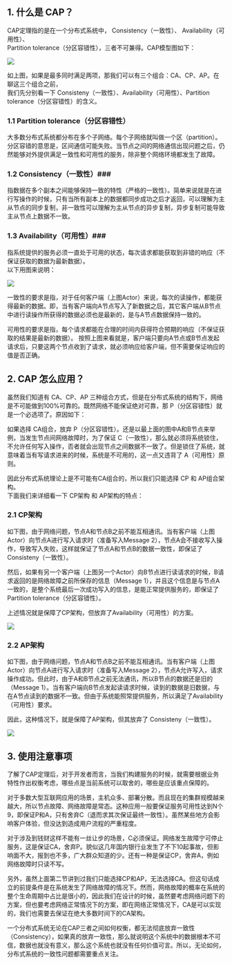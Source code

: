 ## 1. 什么是 CAP？ ##
CAP定理指的是在一个分布式系统中， Consistency（一致性）、 Availability（可用性）、  
Partition tolerance（分区容错性），三者不可兼得。CAP模型图如下：  

![](https://raw.githubusercontent.com/zhaoxiaofa/xiaofa-java-learn/master/pictures/distributed/cap-model.jpg)

如上图，如果是最多同时满足两项，那我们可以有三个组合：CA、CP、AP。在聊这三个组合之前，  
我们先分别看一下 Consisteny（一致性）、Availability（可用性）、Partition tolerance（分区容错性）的含义。

### 1.1 Partition tolerance（分区容错性） ###
大多数分布式系统都分布在多个子网络。每个子网络就叫做一个区（partition）。分区容错的意思是，区间通信可能失败。当节点之间的网络通信出现问题之后，仍然能够对外提供满足一致性和可用性的服务，除非整个网络环境都发生了故障。
### 1.2 Consistency（一致性）###
指数据在多个副本之间能够保持一致的特性（严格的一致性）。简单来说就是在进行写操作的时候，只有当所有副本上的数据都同步成功之后才返回，可以理解为主从节点的同步复制，非一致性可以理解为主从节点的异步复制，异步复制可能导致主从节点上数据不一致。
### 1.3 Availability（可用性）###
指系统提供的服务必须一直处于可用的状态，每次请求都能获取到非错的响应（不保证获取的数据为最新数据）。  
以下用图来说明：   

![](https://raw.githubusercontent.com/zhaoxiaofa/xiaofa-java-learn/master/pictures/distributed/cap-framework.jpg)

一致性的要求是指，对于任何客户端（上图Actor）来说，每次的读操作，都能获得最新的数据。即，当有客户端向A节点写入了新数据之后，其它客户端从B节点中进行读操作所获得的数据必须也是最新的，是与A节点数据保持一致的。  

可用性的要求是指，每个请求都能在合理的时间内获得符合预期的响应（不保证获取的结果是最新的数据）。
按照上图来看就是，客户端只要向A节点或B节点发起请求后，只要这两个节点收到了请求，就必须响应给客户端，但不需要保证响应的值是否正确。

## 2. CAP 怎么应用？ ##
虽然我们知道有 CA、CP、AP 三种组合方式，但是在分布式系统的结构下，网络是不可能做到100%可靠的。既然网络不能保证绝对可靠，那 P（分区容错性）就是一个必选项了。原因如下：  

如果选择 CA组合，放弃 P（分区容错性）。还是以最上面的图中A和B节点来举例，当发生节点间网络故障时，为了保证 C（一致性），那么就必须将系统锁住，不允许任何写入操作，否者就会出现节点之间数据不一致了。但是锁住了系统，就意味着当有写请求进来的时候，系统是不可用的，这一点又违背了 A（可用性）原则。 

因此分布式系统理论上是不可能有CA组合的，所以我们只能选择 CP 和 AP组合架构。  
下面我们来详细看一下 CP架构 和 AP架构的特点：

### 2.1 CP架构 ###
如下图，由于网络问题，节点A和节点B之前不能互相通讯。当有客户端（上图Actor）向节点A进行写入请求时（准备写入Message 2），节点A会不接收写入操作，导致写入失败，这样就保证了节点A和节点B的数据一致性，即保证了Consisteny（一致性）。  

然后，如果有另一个客户端（上图另一个Actor）向B节点进行读请求的时候，B请求返回的是网络故障之前所保存的信息（Message 1），并且这个信息是与节点A一致的，是整个系统最后一次成功写入的信息，是能正常提供服务的，即保证了Partition tolerance（分区容错性）。  

上述情况就是保障了CP架构，但放弃了Availability（可用性）的方案。

![](https://raw.githubusercontent.com/zhaoxiaofa/xiaofa-java-learn/master/pictures/distributed/cp-framework.jpg)

### 2.2 AP架构 ###
如下图，由于网络问题，节点A和节点B之前不能互相通讯。当有客户端（上图Actor）向节点A进行写入请求时（准备写入Message 2），节点A允许写入，请求操作成功。但此时，由于A和B节点之前无法通讯，所以B节点的数据还是旧的（Message 1）。当有客户端向B节点发起读请求时候，读到的数据是旧数据，与在A节点读到的数据不一致。但由于系统能照常提供服务，所以满足了Availability（可用性）要求。  

因此，这种情况下，就是保障了AP架构，但其放弃了 Consisteny（一致性）。

![](https://raw.githubusercontent.com/zhaoxiaofa/xiaofa-java-learn/master/pictures/distributed/ap-framework.jpg)


## 3. 使用注意事项 ##
了解了CAP定理后，对于开发者而言，当我们构建服务的时候，就需要根据业务特性作出权衡考虑，哪些点是当前系统可以取舍的，哪些是应该重点保障的。

对于多数大型互联网应用的场景，主机众多、部署分散。而且现在的集群规模越来越大，所以节点故障、网络故障是常态。这种应用一般要保证服务可用性达到N个9，即保证P和A，只有舍弃C（退而求其次保证最终一致性）。虽然某些地方会影响客户体验，但没达到造成用户流程的严重程度。

对于涉及到钱财这样不能有一丝让步的场景，C必须保证。网络发生故障宁可停止服务，这是保证CA，舍弃P。貌似这几年国内银行业发生了不下10起事故，但影响面不大，报到也不多，广大群众知道的少。还有一种是保证CP，舍弃A，例如网络故障时只读不写。

另外，虽然上面第二节讲到过我们只能选择CP和AP，无法选择CA。但这句话成立的前提条件是在系统发生了网络故障的情况下。然而，网络故障的概率在系统的整个生命周期中占比是很小的，因此我们在设计的时候，虽然要考虑网络问题下的方案，但也要考虑网络正常情况下的方案，即在网络正常情况下，CA是可以实现的，我们也需要去保证在绝大多数时间下的CA架构。

一个分布式系统无论在CAP三者之间如何权衡，都无法彻底放弃一致性（Consistency），如果真的放弃一致性，那么就说明这个系统中的数据根本不可信，数据也就没有意义，那么这个系统也就没有任何价值可言。所以，无论如何，分布式系统的一致性问题都需要重点关注。

